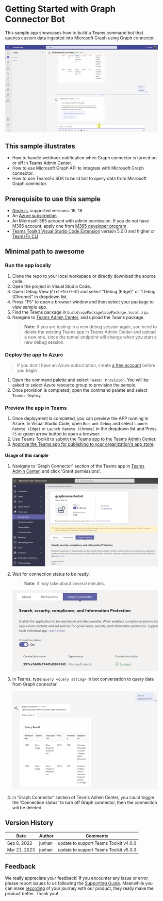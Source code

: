 # Getting Started with Graph Connector Bot

This sample app showcases how to build a Teams command bot that queries custom data ingested into Microsoft Graph using Graph connector.

![Graph Connector Overview](images/graph-connector-bot-demo.gif)

## This sample illustrates
- How to handle webhook notification when Graph connector is turned on or off in Teams Admin Center.
- How to use Microsoft Graph API to integrate with Microsoft Graph connector.
- How to use TeamsFx SDK to build bot to query data from Microsoft Graph connector.

## Prerequisite to use this sample
- [Node.js](https://nodejs.org/), supported versions: 16, 18
- An [Azure subscription](https://azure.microsoft.com/en-us/free/)
- An Microsoft 365 account with admin permission. If you do not have M365 account, apply one from [M365 developer program](https://developer.microsoft.com/en-us/microsoft-365/dev-program)
- [Teams Toolkit Visual Studio Code Extension](https://aka.ms/teams-toolkit) version 5.0.0 and higher or [TeamsFx CLI](https://aka.ms/teamsfx-cli)

## Minimal path to awesome

### Run the app locally
1. Clone the repo to your local workspace or directly download the source code.
1. Open the project in Visual Studio Code.
1. Open Debug View (`Ctrl+Shift+D`) and select "Debug (Edge)" or "Debug (Chrome)" in dropdown list.
1. Press "F5" to open a browser window and then select your package to view sample app.
1. Find the Teams package in `build\appPackage\appPackage.local.zip`.
1. Navigate to [Teams Admin Center](https://admin.teams.microsoft.com/policies/manage-apps), and upload the Teams package.
    > **Note**: If you are testing in a new debug session again, you need to delete the existing Teams app in Teams Admin Center and upload a new one, since the tunnel endpoint will change when you start a new debug session.

### Deploy the app to Azure
> If you don't have an Azure subscription, create [a free account](https://azure.microsoft.com/en-us/free/) before you begin
1. Open the command palette and select `Teams: Provision`. You will be asked to select Azure resource group to provision the sample.
1. Once provision is completed, open the command palette and select `Teams: Deploy`.

### Preview the app in Teams
1. Once deployment is completed, you can preview the APP running in Azure. In Visual Studio Code, open `Run and Debug` and select `Launch Remote (Edge)` or `Launch Remote (Chrome)` in the dropdown list and Press `F5` or green arrow button to open a browser.
1. Use Teams Toolkit to [submit the Teams app to the Teams Admin Center](https://docs.microsoft.com/en-us/microsoftteams/platform/toolkit/publish#publish-to-your-organization).
1. [Approve the Teams app for publishing to your organization's app store](https://docs.microsoft.com/en-us/microsoftteams/platform/toolkit/publish#admin-approval-for-teams-apps).

#### Usage of this sample
1. Navigate to 'Graph Connector' section of the Teams app in [Teams Admin Center](https://admin.teams.microsoft.com/policies/manage-apps), and click 'Grant permissions'.

    ![Grant permissions](images/grant-permission.png)

1. Wait for connection status to be ready.

    > **Note**: It may take about several minutes.

    ![Connection ready](images/connection-ready.png)

1. In Teams, type `query <query string>` in bot conversation to query data from Graph connector.

    ![Query](images/query.png)

1. In 'Graph Connector' section of Teams Admin Center, you could toggle the 'Connection status' to turn off Graph connector, then the connection will be deleted.

## Version History
|Date| Author| Comments|
|---|---|---|
| Sep 8, 2022 | junhan | update to support Teams Toolkit v4.0.0 |
| Mar 21, 2023 | junhan | update to support Teams Toolkit v5.0.0 |

## Feedback
We really appreciate your feedback! If you encounter any issue or error, please report issues to us following the [Supporting Guide](https://github.com/OfficeDev/TeamsFx-Samples/blob/dev/SUPPORT.md). Meanwhile you can make [recording](https://aka.ms/teamsfx-record) of your journey with our product, they really make the product better. Thank you!
